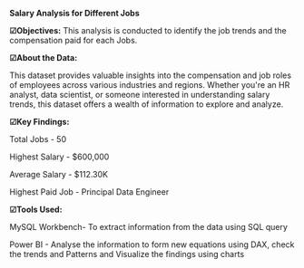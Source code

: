 **Salary Analysis for Different Jobs**

**☑Objectives:** This analysis is conducted to identify the job trends and the compensation paid for each Jobs. 


**☑About the Data:**

This dataset provides valuable insights into the compensation and job roles of employees across various industries and regions. Whether you're an HR analyst, data scientist, or someone interested in understanding salary trends, this dataset offers a wealth of information to explore and analyze.


**☑Key Findings:**

Total Jobs - 50

Highest Salary - $600,000

Average Salary - $112.30K

Highest Paid Job - Principal Data Engineer


**☑Tools Used:**

MySQL Workbench- To extract information from the data using SQL query

Power BI - Analyse the information to form new equations using DAX, check the trends and Patterns and Visualize the findings using charts
